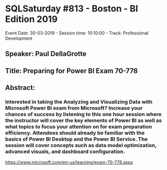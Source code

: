 # SQLSaturday #813 - Boston - BI Edition 2019
Event Date: 30-03-2019 - Session time: 10:10:00 - Track: Professional Development
## Speaker: Paul DellaGrotte
## Title: Preparing for Power BI Exam 70-778
## Abstract:
### Interested in taking the Analyzing and Visualizing Data with Microsoft Power BI exam from Microsoft? Increase your chances of success by listening to this one hour session where the instructor will cover the key elements of Power BI as well as what topics to focus your attention on for exam preparation efficiency. Attendees should already be familiar with the basics of Power BI Desktop and the Power BI Service. The session will cover concepts such as data model optimization, advanced visuals, and dashboard configuration.

https://www.microsoft.com/en-us/learning/exam-70-778.aspx
